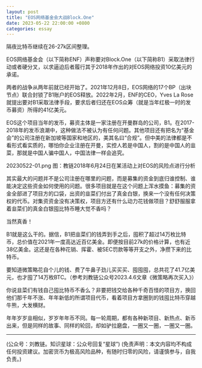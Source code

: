 ```yaml
---
layout: post
title: "EOS网络基金会大战Block.One"
date: 2023-05-22 22:00:00 +0800
categories: essay
---
```


隔夜比特币继续在26-27k区间整理。

EOS网络基金会（以下简称ENF）声称要对Block.One（以下简称B1）采取法律行动或者硬分叉，以求逼迫后者履行其于2018年作出的对EOS网络投资10亿美元的承诺。

两者的战争从两年前就已经开始了。2021年12月8日，EOS网络的17个BP（出块节点）联合封锁了B1账户的EOS释放。2022年2月，ENF的CEO，Yves La Rose就提出要对B1采取法律手段，要求后者归还在EOS众筹（就是当年红极一时的发币募资）所得的41亿美元。

EOS这个项目当年的发币，募资主体是一家注册在开曼群岛的公司，B1。在2017-2018年的发币浪潮中，这种做法不被认为有任何问题。其他项目还有把名为“基金会”的公司注册在新加坡等国家和地区的，美其名曰“合规”。但中美的法律都是不看形式看实质的，哪怕你企业注册在开曼，实控人若是中国人，割的是中国人的韭菜，那就是中国人骗中国人，中国法律一样会追究。

20230522-01.png
图：教链2018年6月24日在某活动上对EOS的风险点进行分析

其实最大的问题并不是公司注册在哪里的问题，而是募集的资金到底归谁控制、谁能决定这些资金如何使用的问题。很多项目就是在这个问题上浑水摸鱼：募集的资金全部进了项目方的口袋，出资的韭菜们付出了真金白银，换来一个没有任何决策权的代币。对集资资金没有决策权，项目方还有什么动力花钱做项目？舒舒服服拿着韭菜们的真金白银囤比特币睡大觉不香吗？

当然真香！

B1就是这么干的。据信，B1把韭菜们的钱弄到手之后，囤积了超过14万枚比特币，总价值在2021年一度高达近百亿美金。即便按目前27k的价格计算，也有近38亿美金。这还是在各种花销、挥霍、被SEC罚款等等开支之外，净攒下来的比特币。

要知道微策略花自个儿的钱、费了牛鼻子劲儿买买买、囤囤囤，总共花了41.7亿美元，也才囤了14万枚BTC。（参考刘教链公众号2023.4.6文章《微策略再次买入》）

你说韭菜们有钱自己囤比特币不香么？非要把钱交给各种千奇百怪的项目方，换回他们那千年不涨、年年新低的所谓项目代币，看着项目方拿圈到的钱囤比特币穿越牛熊，大发横财。

年年岁岁韭相似，岁岁年年币不同。每一轮周期，都有各种新项目、新热点、新币出来，但是同样的故事、同样的轮回，却如驴拉磨盘，一圈又一圈，一圈又一圈。

* * *

(公众号：刘教链。知识星球：公众号回复“星球”)
(免责声明：本文内容均不构成任何投资建议。加密货币为极高风险品种，有随时归零的风险，请谨慎参与，自我负责。)
